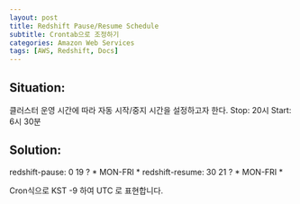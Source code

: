 ```yaml
---
layout: post
title: Redshift Pause/Resume Schedule
subtitle: Crontab으로 조정하기 
categories: Amazon Web Services
tags: [AWS, Redshift, Docs]
---
```


## Situation:
클러스터 운영 시간에 따라 자동 시작/중지 시간을 설정하고자 한다.
Stop: 20시
Start: 6시 30분

## Solution:
redshift-pause: 0 19 ? * MON-FRI *
redshift-resume: 30 21 ? * MON-FRI *

Cron식으로 KST -9 하여 UTC 로 표현합니다.